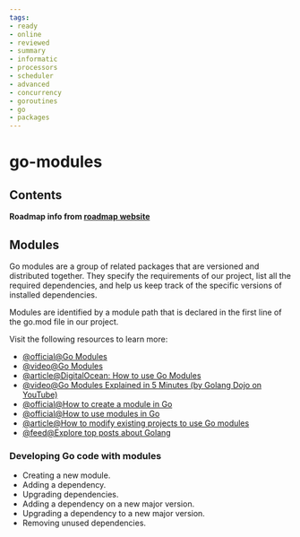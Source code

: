 ```yaml
---
tags:
- ready
- online
- reviewed
- summary
- informatic
- processors
- scheduler
- advanced
- concurrency
- goroutines
- go
- packages
---
```


# go-modules

## Contents

__Roadmap info from [roadmap website](https://roadmap.sh/golang/go-advanced/go-modules)__

## Modules

Go modules are a group of related packages that are versioned and distributed together. They specify the requirements of our project, list all the required dependencies, and help us keep track of the specific versions of installed dependencies.

Modules are identified by a module path that is declared in the first line of the go.mod file in our project.

Visit the following resources to learn more:

- [@official@Go Modules](https://go.dev/blog/using-go-modules)
- [@video@Go Modules](https://www.youtube.com/watch?v=9cV1KESTJRc)
- [@article@DigitalOcean: How to use Go Modules](https://www.digitalocean.com/community/tutorials/how-to-use-go-modules)
- [@video@Go Modules Explained in 5 Minutes (by Golang Dojo on YouTube)](https://youtu.be/7xSxIwWJ9R4)
- [@official@How to create a module in Go](https://go.dev/doc/tutorial/create-module)
- [@official@How to use modules in Go](https://go.dev/blog/using-go-modules)
- [@article@How to modify existing projects to use Go modules](https://jfrog.com/blog/converting-projects-for-go-modules/)
- [@feed@Explore top posts about Golang](https://app.daily.dev/tags/golang?ref=roadmapsh)

### Developing Go code with modules

- Creating a new module.
- Adding a dependency.
- Upgrading dependencies.
- Adding a dependency on a new major version.
- Upgrading a dependency to a new major version.
- Removing unused dependencies.
